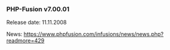 ### PHP-Fusion v7.00.01
Release date: 11.11.2008

News: https://www.phpfusion.com/infusions/news/news.php?readmore=429
